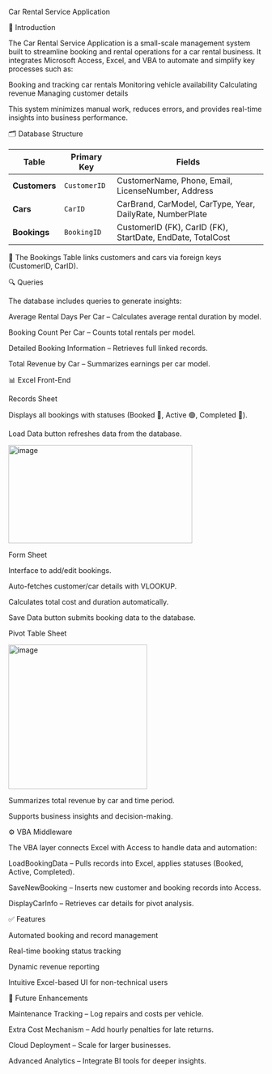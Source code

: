 Car Rental Service Application

📌 Introduction

The Car Rental Service Application is a small-scale management system built to streamline booking and rental operations for a car rental business. It integrates Microsoft Access, Excel, and VBA to automate and simplify key processes such as:

Booking and tracking car rentals
Monitoring vehicle availability
Calculating revenue
Managing customer details

This system minimizes manual work, reduces errors, and provides real-time insights into business performance.

🗂 Database Structure

| **Table**     | **Primary Key** | **Fields**                                                 |
| ------------- | --------------- | ---------------------------------------------------------- |
| **Customers** | `CustomerID`    | CustomerName, Phone, Email, LicenseNumber, Address         |
| **Cars**      | `CarID`         | CarBrand, CarModel, CarType, Year, DailyRate, NumberPlate  |
| **Bookings**  | `BookingID`     | CustomerID (FK), CarID (FK), StartDate, EndDate, TotalCost |

🔗 The Bookings Table links customers and cars via foreign keys (CustomerID, CarID).

🔍 Queries

The database includes queries to generate insights:

Average Rental Days Per Car – Calculates average rental duration by model.

Booking Count Per Car – Counts total rentals per model.

Detailed Booking Information – Retrieves full linked records.

Total Revenue by Car – Summarizes earnings per car model.

📊 Excel Front-End

Records Sheet

Displays all bookings with statuses (Booked 🔴, Active 🟢, Completed 🔵).

Load Data button refreshes data from the database.

<img width="363" height="194" alt="image" src="https://github.com/user-attachments/assets/fb0d11f1-7b68-40cb-9bf6-1c2d208ec008" />

Form Sheet

Interface to add/edit bookings.

Auto-fetches customer/car details with VLOOKUP.

Calculates total cost and duration automatically.

Save Data button submits booking data to the database.

Pivot Table Sheet

<img width="274" height="285" alt="image" src="https://github.com/user-attachments/assets/da9beccc-791b-46f8-ab6a-1374e432e117" />

Summarizes total revenue by car and time period.

Supports business insights and decision-making.

⚙️ VBA Middleware

The VBA layer connects Excel with Access to handle data and automation:

LoadBookingData – Pulls records into Excel, applies statuses (Booked, Active, Completed).

SaveNewBooking – Inserts new customer and booking records into Access.

DisplayCarInfo – Retrieves car details for pivot analysis.

✅ Features

Automated booking and record management

Real-time booking status tracking

Dynamic revenue reporting

Intuitive Excel-based UI for non-technical users

🚀 Future Enhancements

Maintenance Tracking – Log repairs and costs per vehicle.

Extra Cost Mechanism – Add hourly penalties for late returns.

Cloud Deployment – Scale for larger businesses.

Advanced Analytics – Integrate BI tools for deeper insights.
